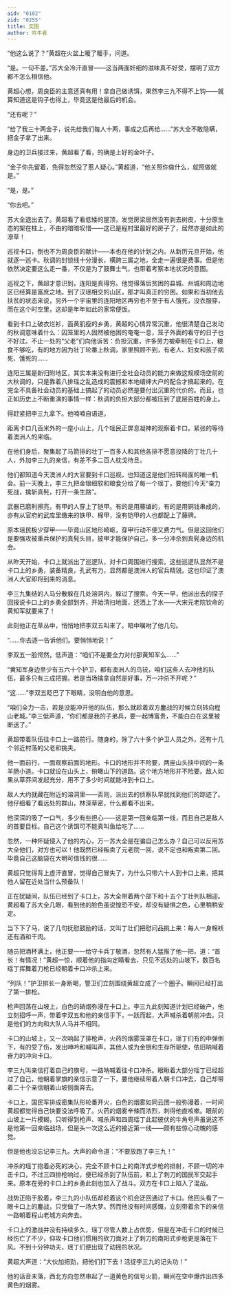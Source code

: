 ```yaml
---
aid: "0102"
zid: "0255"
title: 突围
author: 吹牛者
---
```


“他这么说了？”黄超在火盆上暖了暖手，问道。

“是。一句不差。”苏大全冷汗直冒――这当两面奸细的滋味真不好受，摆明了双方都不怎么相信他。

黄超心想，周良臣的主意还真有用！拿自己做诱饵，果然李三九不得不上钩――就算知道这是钩子也得上，毕竟这是他最后的机会。

“还有呢？”

“给了我三十两金子，说先给我们每人十两，事成之后再给……”苏大全不敢隐瞒，把金子拿了出来。

身边的卫兵接过来，黄超看了看，的确是上好的金叶子。

“金子你先留着，免得忽然没了惹人疑心。”黄超道，“他关照你做什么，就照做就是。”

“是，是。”

“你去吧。”

苏大全退出去了。黄超看了看低矮的屋顶，发觉房梁居然没有剥去树皮，十分原生态的架在柱上，不由的暗暗叹惜――这已是程村里最好的房子了，居然亦是如此的潦草！

巡视卡口，倒也不为周良臣的献计――本也在他的计划之内。从新历元旦开始，他就逐一巡卡。秋调的封锁线十分漫长，横跨三属之地，全走一遍很是费事。但是他依然决定要这么走一番，不仅是为了鼓舞士气，也带着考察本地状况的意图。

巡视之下，黄超才意识到，连阳是真得穷。他觉得落后贫困的县城、州城和周边地区已经算是富庶之地。到了汉瑶相交的山区，那才叫真正的穷困。如果和当初他去扶贫的状态来说，另外一个宇宙里的连阳地区再穷也不至于有人饿死，没衣服穿，而在这个时空里，这却是年年如此的家常便饭。

看到卡口上破衣烂衫，面黄肌瘦的乡勇，黄超的心情异常沉重，他很清楚自己发动的秋调意味着什么：囚笼里的人固然被他困的奄奄一息，笼子外面的看守的日子也不好过。不止一处的“父老”们向他诉苦：负担沉重，许多劳力被牵制在卡口上，粮食不够吃，有的地方因为壮丁轮番上秋调，家里照顾不到，有老人、妇女和孩子病死、饿死的……

连阳三属是新归附地区，其实本来没有进行全社会动员的能力来做这规模场空前的大秋调的，只是靠着八排瑶之乱造成的震撼和本地缙绅大户的配合才搞起来的。在完全不具备社会动员的基础上搞起了的动员必然是要付出沉重的代价的。而且，也正如历史上不断重演的事情一样：秋调的负担大部分都被压到了底层百姓的身上。

得赶紧把李三九拿下。他喃喃自语道。

距离卡口几百米外的一座小山上，几个瑶民正屏息凝神的观察着卡口。紧张的等待着澳洲人的来临。

在他们身后，聚集起了马箭排的壮丁一百多人和其他各排不愿意投降的丁壮几十人，外加李三九的亲信，有差不多二百人枕戈待旦。

他们都知道今天澳洲人的大官要到卡口巡视，也知道这是他们扭转局面的唯一机会。前一天晚上，李三九把金银细软和粮食分给了每一个瑶丁，要他们今天“奋力死战，擒斩真髡，打开一条生路”。

武器已磨利擦亮，有甲的人穿上了铠甲。有的是用藤编的，有的是用铜钱串成的，亦有从官府的武库里缴来的铁甲、棉甲，没有铠甲的人也都配上了藤牌。

原本瑶民极少穿甲――毕竟山区地形崎岖，穿甲行动不便又费力气。但是这回他们是要强攻被重兵保护的真髡头目，披甲才能保护自己，多一分冲杀到真髡身边的机会。

从昨天开始，卡口上就派出了巡逻队，对卡口周围进行搜索。这些巡逻队显然不是卡口上的乡勇，装备精良，孔武有力，显然都是澳洲人的官兵精锐。这也印证了澳洲人大官即将到来的消息。

李三九集结的人马分散躲在几处溶洞内，躲过了搜索。今天一早，他派出去的探子回报说卡口上的乡勇全部到齐，开始清扫地面，还洒上了水――大宋元老院钦命的黄知军就要来了！

此刻他正在草丛中，悄悄地把李双五叫来了。暗中嘱咐了他几句。

“……你去逐一告诉他们。要悄悄地说！”

李双五一脸愕然，低声道：“咱们不是要全力对付那黄知军么……”

“黄知军身边至少有五六十个护卫，都有澳洲人的鸟铳，咱们这些人去冲他的队伍，最多只有三成把握。若是当场擒拿自然是好事，万一冲杀不开呢？”

“这……”李双五眨巴了下眼睛，没明白他的意思。

“咱们全力一击，若是没能冲开他的队伍，那么就趁着双方鏖战的时候立刻转向程山老城。”李三低声道，“你们都是我的子弟兵，要一起博富贵，不能白白在这里被断送了。”

黄超带着队伍往卡口上一路前行。随身的，除了六十多个护卫人员之外，还有十几个邻近村落的父老和挑夫。

他一面前行，一面观察前面的地形。卡口的地形并不险要，两座山头挟中间的一条羊肠小道。卡口就设在山头上，俯瞰山下的道路。这个地方地形并不险要。敌人如果从草莽间发起充分，用不了多少时间就能冲到卡口上。

敌人大约就藏在附近的溶洞里――否则，派出去的侦察队早就找到他们的踪迹了。他仔细看了看远处的群山，林深草密，什么都看不出来。

他深深的吸了一口气，多少有些担心――这是第一回亲临第一线，而且自己是敌人的首要目标。自己这个诱饵可不能真叫鱼给吃了……

忽然，一种怀疑侵入了他的内心，万一苏大全是在骗自己怎么办？自己可以反用苏大全他们，对方也可以！他既然已经叛卖了元老院一回，说不定也和叛卖第二回。毕竟自己这脑袋在大明可值钱的很……

黄超只觉得背上虚汗直冒，觉得自己冒失了，为什么只带六十人到卡口上来，把其他人留在近处当什么预备队！

正在犹疑间，队伍已经到了卡口上，苏大全带着两个部下和十五个丁壮列队相迎。黄超看了苏大全几眼，看到他的脸色虽说惶恐不安，却没有疑惧之色，心里稍稍安定。

当下下了马，说了几句抚慰鼓励的话，又叫丁壮们把慰问品挑上来：每人一身棉袄还有酒和干肉。

随员把酒杯满上，他正要一一给守卡兵丁敬酒，忽然有人猛推了他一把，道：“首长！有情况！”黄超一惊，顺着他的指向定睛看去，只见不远处的山坡下，数百名瑶丁挥舞着刀枪已经朝着卡口冲杀上来。

“列队！”护卫排长一身断喝，警卫们立刻围绕黄超立成了一个圈子。瞬间已经打出了第一排枪。

枪声回荡在山坡上，白色的硝烟弥漫在卡口上。李三九此刻知道计划已经破产，他立刻招呼一声，带着李双五和他的亲信手下，一跃而起，大声喊杀着朝前冲去。只是他们的方向和大队人马并不相同。

卡口的山坡上，又一次响起了排枪声，火药的烟雾笼罩在卡口，瑶丁们有的中弹倒下，有的受了伤，发出呻吟和喊叫声，其他人或为金银和生存所驱使，依旧呐喊着奋力的冲向卡口。

李三九叫亲信打着自己的旗号，一路呐喊着往卡口冲杀。眼瞅着大部分瑶丁已经超过了自己，他朝着掌旗的亲信示意了一下，要他继续带着人朝卡口冲去，自己却带着二十个亲信朝着山坡侧面奔去。

卡口上，国民军排成密集队形轮番开火，白色的烟雾如同云团一般弥漫着，一时间黄超都觉得自己快要没法呼吸了。火药的烟雾辛辣而浓烈，刺得他直咳嗽。眼前的山坡上一片模糊，只听得到枪声、喊杀声和四周瑶丁此起彼伏的牛角号声虽说这不是他第一回亲临战场，但是头一次这么近的接近第一线――颇有些惊心动魄的感觉。

但是他也没忘记李三九。大声的命令道：“不要放跑了李三九！”

冲杀的瑶丁抱着必死的决心，完全不顾卡口上的南洋式步枪的排射，不顾一切的冲击卡口，不过三四排枪响过，便已经杀到了队伍前，和上了刺刀的国民军交起手来。原本在旁的卡口上的乡勇此刻也加入了战斗。双方在卡口上陷入了混战。

战势正陷于胶着，李三九的小队伍却趁着这个机会迂回通过了卡口。他回头看了一眼卡口上的鏖战，只觉做了一场大梦。然而他没有时间感慨，立刻带着余下的亲信一路朝着程山老城方向奔去。

卡口上的激战并没有持续多久，瑶丁尽管人数上占优势，但是在冲击卡口的时候已经伤亡了不少，仰攻卡口他们惯用的砍刀面对上了刺刀的南阳式步枪更是落在下风。不到十分钟功夫，瑶丁们便出现了动摇的状况。

黄超大声道：“大伙加把劲，把他们打下去！活捉李三九的记头功！”

他的话音未落，西北方向忽然串起了一道黄色的信号火箭，瞬间在空中爆炸出四多黄色的烟雾。
